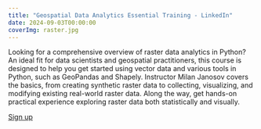 ```yaml
---
title: "Geospatial Data Analytics Essential Training - LinkedIn"
date: 2024-09-03T00:00:00
coverImg: raster.jpg
---
```




Looking for a comprehensive overview of raster data analytics in Python? An ideal fit for data scientists and geospatial practitioners, this course is designed to help you get started using vector data and various tools in Python, such as GeoPandas and Shapely. Instructor Milan Janosov covers the basics, from creating synthetic raster data to collecting, visualizing, and modifying existing real-world raster data. Along the way, get hands-on practical experience exploring raster data both statistically and visually. 

<!--more-->



[Sign up](https://www.linkedin.com/learning/geospatial-raster-data-analytics-in-python)
